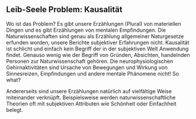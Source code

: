 ## Leib-Seele Problem: Kausalität
Wo ist das Problem? Es gibt unsere Erzählungen (Plural) von materiellen Dingen und es gibt Erzählungen von mentalen Empfindungen. Die Naturwissenschaften sind genau als Erzählung allgemeiner Naturgesetze erfunden worden, unsere Berichte subjektiver Erfahrungen nicht. Kausalität ist schlicht und einfach kein Begriff der in der subjektiven Welt Anwendung findet. Genauso wenig wie der Begriff von Gründen, Absichten, handelnden Personen zur Naturwissenschaft gehören. Die neurophysiologischen Gehirnaktivitäten sind Ursache von Bewegungen und Wirkung von Sinnesreizen, Empfindungen und andere mentale Phänomene nicht! So what?

Andererseits sind unsere Erzählungen natürlich auf vielfältige Weise miteinander verknüpft. Beispielsweise werden naturwissenschaftliche Theorien oft mit subjektiven Attributen wie Schönheit oder Einfachheit belegt.

